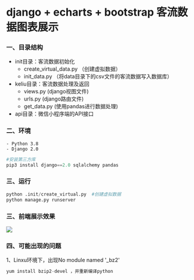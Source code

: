 # django + echarts + bootstrap 客流数据图表展示
### 一、目录结构  
* init目录：客流数据初始化  
    - create_virtual_data.py （创建虚拟数据）  
    - init_data.py （将data目录下的csv文件的客流数据写入数据库）
* keliu目录：客流数据处理及返回
    - views.py (django视图文件)
    - urls.py (django路由文件)
    - get_data.py (使用pandas进行数据处理)
* api目录：微信小程序端的API接口

### 二、环境
    - Python 3.8
    - Django 2.0

```python
#安装第三方库
pip3 install django==2.0 sqlalchemy pandas
```

### 三、运行
```python
python .init/create_virtual.py  #创建虚拟数据
python manage.py runserver
```

### 三、前端展示效果
<img src="http://qiniu.caizhenwei.top/demo2020-07-28.gif" />

### 四、可能出现的问题  
1、Linxu环境下，出现No module named '_bz2'  
```python
yum install bzip2-devel ，并重新编译python
```
